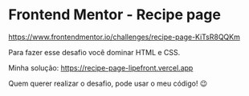 # Frontend Mentor - Recipe page

https://www.frontendmentor.io/challenges/recipe-page-KiTsR8QQKm

Para fazer esse desafio você dominar HTML e CSS.

Minha solução: https://recipe-page-lipefront.vercel.app

Quem querer realizar o desafio, pode usar o meu código! 😉
